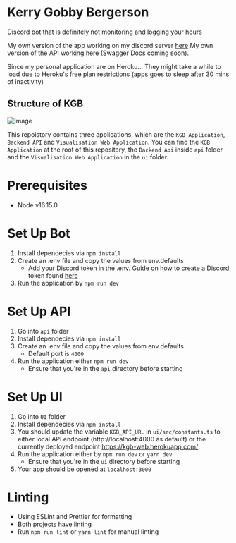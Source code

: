 # Kerry Gobby Bergerson
Discord bot that is definitely not monitoring and logging your hours

My own version of the app working on my discord server [here](https://kgb-web.herokuapp.com/)
My own version of the API working [here](https://kgb-web.herokuapp.com/) (Swagger Docs coming soon).

Since my personal application are on Heroku... They might take a while to load due to Heroku's free plan restrictions (apps goes to sleep after 30 mins of inactivity)

## Structure of KGB
![image](https://user-images.githubusercontent.com/47926269/167037675-64422691-427d-4c14-a1fe-06ba20603cb3.png)

This repoistory contains three applications, which are the `KGB Application`, `Backend API` and `Visualisation Web Application`. You can find the `KGB Application` at the root of this repository, the `Backend Api` inside `api` folder and the `Visualisation Web Application` in the `ui` folder.


# Prerequisites
* Node v16.15.0

# Set Up Bot
1. Install dependecies via `npm install`
2. Create an .env file and copy the values from env.defaults 
    * Add your Discord token in the .env. Guide on how to create a Discord token found [here](https://discordjs.guide/preparations/setting-up-a-bot-application.html#creating-your-bot)
3. Run the application by `npm run dev`

# Set Up API
1. Go into `api` folder
2. Install dependecies via `npm install`
3. Create an .env file and copy the values from env.defaults
   * Default port is `4000`
4. Run the application either `npm run dev`
   * Ensure that you're in the `api` directory before starting

# Set Up UI
1. Go into `UI` folder
2. Install dependecies via `npm install`
3. You should update the variable `KGB_API_URL` in `ui/src/constants.ts` to either local API endpoint (http://localhost:4000 as default) or the currently deployed endpoint https://kgb-web.herokuapp.com/
4. Run the application either by `npm run dev` or `yarn dev`
   * Ensure that you're in the `ui` directory before starting
5. Your app should be opened at `localhost:3000`

# Linting
* Using ESLint and Prettier for formatting
* Both projects have linting
* Run `npm run lint` or `yarn lint` for manual linting

